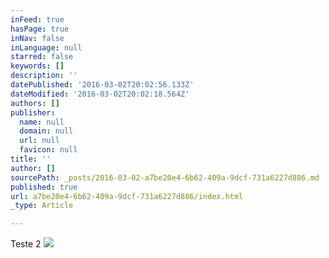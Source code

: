 ```yaml
---
inFeed: true
hasPage: true
inNav: false
inLanguage: null
starred: false
keywords: []
description: ''
datePublished: '2016-03-02T20:02:56.133Z'
dateModified: '2016-03-02T20:02:18.564Z'
authors: []
publisher:
  name: null
  domain: null
  url: null
  favicon: null
title: ''
author: []
sourcePath: _posts/2016-03-02-a7be20e4-6b62-409a-9dcf-731a6227d886.md
published: true
url: a7be20e4-6b62-409a-9dcf-731a6227d886/index.html
_type: Article

---
```

Teste 2
![](https://the-grid-user-content.s3-us-west-2.amazonaws.com/899a905c-d494-48f3-bfda-38025873e9de.JPG)